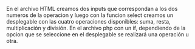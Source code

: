 En el archivo HTML creamos dos inputs que correspondan a los dos numeros de la operacion y luego con la funcion select creamos un desplegable con las cuatro operaciones disponibles: suma, resta, multiplicación y división. En el archivo php con un if, dependiendo de la opcion que se seleccione en el desplegable se realizará una operación u otra.